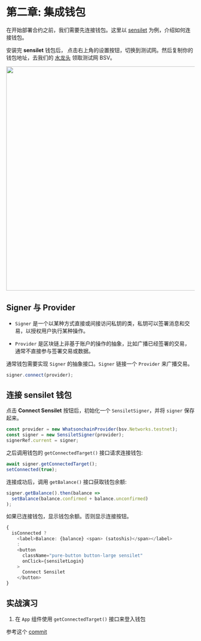 # 第二章: 集成钱包

在开始部署合约之前，我们需要先连接钱包。这里以 [sensilet](https://sensilet.com) 为例，介绍如何连接钱包。

安装完 **sensilet** 钱包后， 点击右上角的设置按钮，切换到测试网。然后复制你的钱包地址，去我们的 [水龙头](https://scrypt.io/#faucet) 领取测试网 BSV。

<img src="https://github.com/sCrypt-Inc/image-hosting/blob/master/learn-scrypt-courses/testcoin.gif?raw=true" width="600">

## Signer 与 Provider

- `Signer` 是一个以某种方式直接或间接访问私钥的类，私钥可以签署消息和交易，以授权用户执行某种操作。

- `Provider` 是区块链上非基于账户的操作的抽象，比如广播已经签署的交易，通常不直接参与签署交易或数据。


通常钱包需要实现 `Signer` 的抽象接口。`Signer` 链接一个 `Provider` 来广播交易。

```ts
signer.connect(provider);
```


## 连接 **sensilet** 钱包

点击 **Connect Sensilet** 按钮后，初始化一个 `SensiletSigner`，并将 `signer` 保存起来。

```ts
const provider = new WhatsonchainProvider(bsv.Networks.testnet);
const signer = new SensiletSigner(provider);
signerRef.current = signer;
```

之后调用钱包的 `getConnectedTarget()` 接口请求连接钱包:
```ts
await signer.getConnectedTarget();
setConnected(true);
```

连接成功后，调用 `getBalance()` 接口获取钱包余额:

```ts
signer.getBalance().then(balance => 
  setBalance(balance.confirmed + balance.unconfirmed)
);
```

如果已连接钱包，显示钱包余额。否则显示连接按钮。

```ts
{
  isConnected ?
    <label>Balance: {balance} <span> (satoshis)</span></label>
    :
    <button
      className="pure-button button-large sensilet"
      onClick={sensiletLogin}
    >
      Connect Sensilet
    </button>
}
```

## 实战演习

1. 在 `App` 组件使用 `getConnectedTarget()` 接口来登入钱包

参考这个 [commit](https://github.com/sCrypt-Inc/tic-tac-toe/commit/d3503a097c1a6ac1b28183372cd90f31868098a6)
